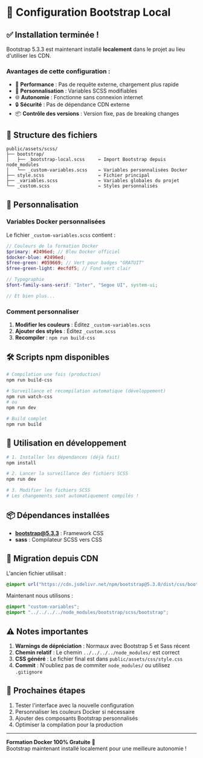 # 🎨 Configuration Bootstrap Local

## ✅ Installation terminée !

Bootstrap 5.3.3 est maintenant installé **localement** dans le projet au lieu d'utiliser les CDN.

### Avantages de cette configuration :

-   🚀 **Performance** : Pas de requête externe, chargement plus rapide
-   🔧 **Personnalisation** : Variables SCSS modifiables
-   🌐 **Autonomie** : Fonctionne sans connexion internet
-   🔒 **Sécurité** : Pas de dépendance CDN externe
-   📦 **Contrôle des versions** : Version fixe, pas de breaking changes

## 📁 Structure des fichiers

```
public/assets/scss/
├── bootstrap/
│   ├── _bootstrap-local.scss     ← Import Bootstrap depuis node_modules
│   └── _custom-variables.scss    ← Variables personnalisées Docker
├── style.scss                    ← Fichier principal
├── _variables.scss               ← Variables globales du projet
└── _custom.scss                  ← Styles personnalisés
```

## 🎨 Personnalisation

### Variables Docker personnalisées

Le fichier `_custom-variables.scss` contient :

```scss
// Couleurs de la formation Docker
$primary: #2496ed; // Bleu Docker officiel
$docker-blue: #2496ed;
$free-green: #059669; // Vert pour badges "GRATUIT"
$free-green-light: #ecfdf5; // Fond vert clair

// Typographie
$font-family-sans-serif: "Inter", "Segoe UI", system-ui;

// Et bien plus...
```

### Comment personnaliser

1. **Modifier les couleurs** : Éditez `_custom-variables.scss`
2. **Ajouter des styles** : Éditez `_custom.scss`
3. **Recompiler** : `npm run build-css`

## 🛠️ Scripts npm disponibles

```bash
# Compilation une fois (production)
npm run build-css

# Surveillance et recompilation automatique (développement)
npm run watch-css
# ou
npm run dev

# Build complet
npm run build
```

## 🚀 Utilisation en développement

```bash
# 1. Installer les dépendances (déjà fait)
npm install

# 2. Lancer la surveillance des fichiers SCSS
npm run dev

# 3. Modifier les fichiers SCSS
# Les changements sont automatiquement compilés !
```

## 📦 Dépendances installées

-   **bootstrap@5.3.3** : Framework CSS
-   **sass** : Compilateur SCSS vers CSS

## 🔄 Migration depuis CDN

L'ancien fichier utilisait :

```scss
@import url("https://cdn.jsdelivr.net/npm/bootstrap@5.3.0/dist/css/bootstrap.min.css");
```

Maintenant nous utilisons :

```scss
@import "custom-variables";
@import "../../../../node_modules/bootstrap/scss/bootstrap";
```

## ⚠️ Notes importantes

1. **Warnings de dépréciation** : Normaux avec Bootstrap 5 et Sass récent
2. **Chemin relatif** : Le chemin `../../../../node_modules/` est correct
3. **CSS généré** : Le fichier final est dans `public/assets/css/style.css`
4. **Commit** : N'oubliez pas de commiter `node_modules/` ou utilisez `.gitignore`

## 🎯 Prochaines étapes

1. Tester l'interface avec la nouvelle configuration
2. Personnaliser les couleurs Docker si nécessaire
3. Ajouter des composants Bootstrap personnalisés
4. Optimiser la compilation pour la production

---

**Formation Docker 100% Gratuite** 🐳  
Bootstrap maintenant installé localement pour une meilleure autonomie !
